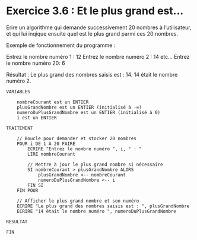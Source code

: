 # Exercice 3.6 : Et le plus grand est…
Érire un algorithme qui demande successivement 20 nombres à l’utilisateur, et qui lui inqique ensuite quel est le plus grand parmi ces 20 nombres.

Exemple de fonctionnement du programme :

Entrez le nombre numéro 1 : 12
Entrez le nombre numéro 2 : 14
etc...
Entrez le nombre numéro 20: 6

Résultat : 
Le plus grand des nombres saisis est : 14.
14 était le nombre numéro 2.



````
VARIABLES

	nombreCourant est un ENTIER
	plusGrandNombre est un ENTIER (initialisé à -∞)
	numeroDuPlusGrandNombre est un ENTIER (initialisé à 0)
	i est un ENTIER

TRAITEMENT

	// Boucle pour demander et stocker 20 nombres
	POUR i DE 1 À 20 FAIRE
		ECRIRE "Entrez le nombre numéro ", i, " : "
		LIRE nombreCourant

		// Mettre à jour le plus grand nombre si nécessaire
		SI nombreCourant > plusGrandNombre ALORS
			plusGrandNombre <-- nombreCourant
			numeroDuPlusGrandNombre <-- i
		FIN SI
	FIN POUR

	// Afficher le plus grand nombre et son numéro
	ECRIRE "Le plus grand des nombres saisis est : ", plusGrandNombre
	ECRIRE "14 était le nombre numéro ", numeroDuPlusGrandNombre

RESULTAT

FIN

````